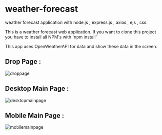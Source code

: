 # weather-forecast
weather forecast application with node.js , express.js , axios , ejs , css

This is a weather forecast web application.
If you want to clone this project you have to install all NPM's with 'npm install'

This app uses OpenWeatherAPI for data and show these data in the screen.

Drop Page : 
----------------------

![droppage](https://github.com/kaantpcc/weather-forecast/assets/118486891/d65109bf-6b36-4a33-aa88-db1b072e37e6)


Desktop Main Page :
----------------------

![desktopmainpage](https://github.com/kaantpcc/weather-forecast/assets/118486891/170f9f2d-1d2d-4860-b98f-89f2f6ba9fad)

Mobile Main Page :
----------------------

![mobilemainpage](https://github.com/kaantpcc/weather-forecast/assets/118486891/d38c33dc-26d0-463c-89f4-d67cf594f97e)
